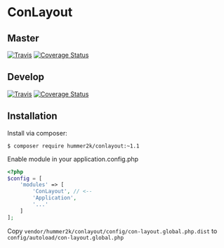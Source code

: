 # ConLayout 

## Master
[![Travis](https://travis-ci.org/hummer2k/ConLayout.svg?branch=master)](https://travis-ci.org/hummer2k/ConLayout)
[![Coverage Status](https://coveralls.io/repos/hummer2k/ConLayout/badge.svg?branch=master)](https://coveralls.io/r/hummer2k/ConLayout?branch=master)

## Develop
[![Travis](https://travis-ci.org/hummer2k/ConLayout.svg?branch=develop)](https://travis-ci.org/hummer2k/ConLayout)
[![Coverage Status](https://coveralls.io/repos/hummer2k/ConLayout/badge.svg?branch=master)](https://coveralls.io/r/hummer2k/ConLayout?branch=develop)

## Installation

Install via composer:

`$ composer require hummer2k/conlayout:~1.1`

Enable module in your application.config.php

````php
<?php
$config = [
    'modules' => [
        'ConLayout', // <--
        'Application',
        '...'
    ]
];
````

Copy `vendor/hummer2k/conlayout/config/con-layout.global.php.dist` to `config/autoload/con-layout.global.php`

